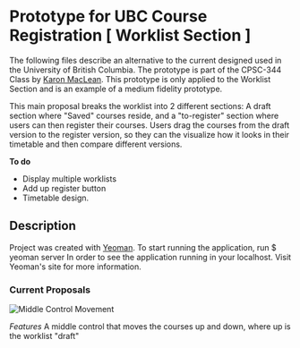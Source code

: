 # Prototype for UBC Course Registration [ Worklist Section ]

The following files describe an alternative to the current designed used in the University of British Columbia. The prototype is part of the CPSC-344 Class by [Karon MacLean](http://people.cs.ubc.ca/~maclean/). This prototype is only applied to the Worklist Section and is an example of a medium fidelity prototype.

This main proposal breaks the worklist into 2 different sections: A draft section where "Saved" courses reside, and a "to-register" section where users can then register their courses. Users drag the courses from the draft version to the register version, so they can the visualize how it looks in their timetable and then compare different versions.

**To do**

* Display multiple worklists
* Add up register button
* Timetable design.

## Description

Project was created with [Yeoman](http://yeoman.io/). To start running the application, run
    $ yeoman server
In order to see the application running in your localhost. Visit Yeoman's site for more information.

### Current Proposals

![Middle Control Movement][0]

*Features*
A middle control that moves the courses up and down, where up is the worklist "draft"


[0]: http://d.pr/i/b14C